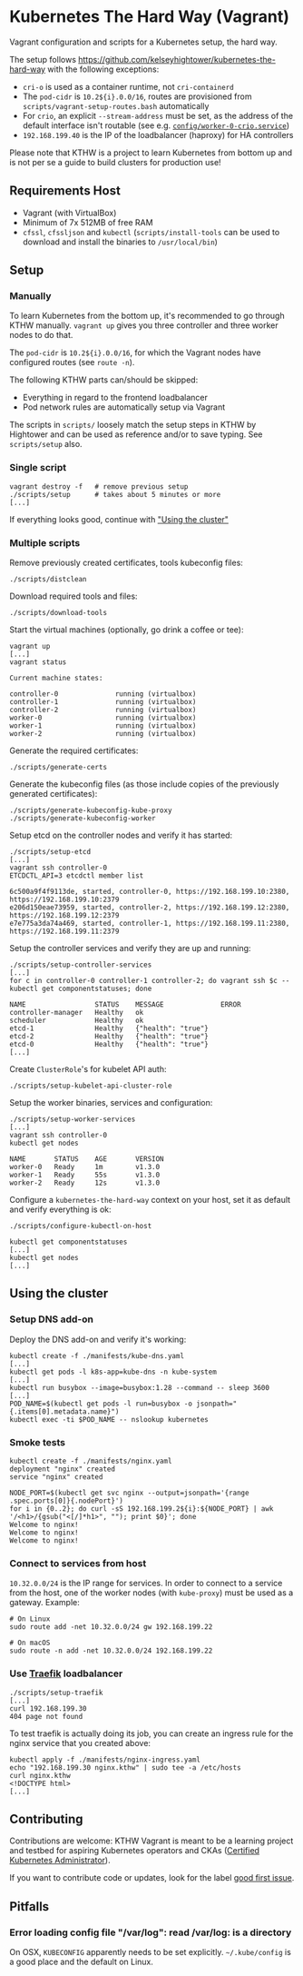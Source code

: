 # Kubernetes The Hard Way (Vagrant)

Vagrant configuration and scripts for a Kubernetes setup, the hard way.

The setup follows https://github.com/kelseyhightower/kubernetes-the-hard-way
with the following exceptions:

* `cri-o` is used as a container runtime, not `cri-containerd`
* The `pod-cidr` is `10.2${i}.0.0/16`, routes are provisioned from
  `scripts/vagrant-setup-routes.bash` automatically
* For `crio`, an explicit `--stream-address` must be set, as the address
  of the default interface isn't routable (see e.g. [`config/worker-0-crio.service`](config/worker-0-crio.service))
* `192.168.199.40` is the IP of the loadbalancer (haproxy) for HA controllers

Please note that KTHW is a project to learn Kubernetes from bottom up
and is not per se a guide to build clusters for production use!

## Requirements Host

* Vagrant (with VirtualBox)
* Minimum of 7x 512MB of free RAM
* `cfssl`, `cfssljson` and `kubectl` (`scripts/install-tools` can be
  used to download and install the binaries to `/usr/local/bin`)

## Setup

### Manually

To learn Kubernetes from the bottom up, it's recommended to go through
KTHW manually. `vagrant up` gives you three controller and three worker
nodes to do that.

The `pod-cidr` is `10.2${i}.0.0/16`, for which the Vagrant nodes have
configured routes (see `route -n`).

The following KTHW parts can/should be skipped:

* Everything in regard to the frontend loadbalancer
* Pod network rules are automatically setup via Vagrant

The scripts in `scripts/` loosely match the setup steps in KTHW by
Hightower and can be used as reference and/or to save typing. See
`scripts/setup` also.

### Single script

```
vagrant destroy -f   # remove previous setup
./scripts/setup      # takes about 5 minutes or more
[...]
```

If everything looks good, continue with ["Using the cluster"](#using-the-cluster)

### Multiple scripts

Remove previously created certificates, tools kubeconfig files:

```
./scripts/distclean
```

Download required tools and files:

```
./scripts/download-tools
```

Start the virtual machines (optionally, go drink a coffee or tee):

```
vagrant up
[...]
vagrant status

Current machine states:

controller-0              running (virtualbox)
controller-1              running (virtualbox)
controller-2              running (virtualbox)
worker-0                  running (virtualbox)
worker-1                  running (virtualbox)
worker-2                  running (virtualbox)
```

Generate the required certificates:

```
./scripts/generate-certs
```

Generate the kubeconfig files (as those include copies of the previously
generated certificates):

```
./scripts/generate-kubeconfig-kube-proxy
./scripts/generate-kubeconfig-worker
```

Setup etcd on the controller nodes and verify it has started:

```
./scripts/setup-etcd
[...]
vagrant ssh controller-0
ETCDCTL_API=3 etcdctl member list

6c500a9f4f9113de, started, controller-0, https://192.168.199.10:2380, https://192.168.199.10:2379
e206d150eae73959, started, controller-2, https://192.168.199.12:2380, https://192.168.199.12:2379
e7e775a3da74a469, started, controller-1, https://192.168.199.11:2380, https://192.168.199.11:2379
```

Setup the controller services and verify they are up and running:

```
./scripts/setup-controller-services
[...]
for c in controller-0 controller-1 controller-2; do vagrant ssh $c -- kubectl get componentstatuses; done

NAME                 STATUS    MESSAGE              ERROR
controller-manager   Healthy   ok
scheduler            Healthy   ok
etcd-1               Healthy   {"health": "true"}
etcd-2               Healthy   {"health": "true"}
etcd-0               Healthy   {"health": "true"}
[...]
```

Create `ClusterRole`'s for kubelet API auth:

```
./scripts/setup-kubelet-api-cluster-role
```

Setup the worker binaries, services and configuration:

```
./scripts/setup-worker-services
[...]
vagrant ssh controller-0
kubectl get nodes

NAME       STATUS    AGE       VERSION
worker-0   Ready     1m        v1.3.0
worker-1   Ready     55s       v1.3.0
worker-2   Ready     12s       v1.3.0
```

Configure a `kubernetes-the-hard-way` context on your host, set it as
default and verify everything is ok:

```
./scripts/configure-kubectl-on-host

kubectl get componentstatuses
[...]
kubectl get nodes
[...]
```

## Using the cluster

### Setup DNS add-on

Deploy the DNS add-on and verify it's working:

```
kubectl create -f ./manifests/kube-dns.yaml
[...]
kubectl get pods -l k8s-app=kube-dns -n kube-system
[...]
kubectl run busybox --image=busybox:1.28 --command -- sleep 3600
[...]
POD_NAME=$(kubectl get pods -l run=busybox -o jsonpath="{.items[0].metadata.name}")
kubectl exec -ti $POD_NAME -- nslookup kubernetes
```

### Smoke tests

```
kubectl create -f ./manifests/nginx.yaml
deployment "nginx" created
service "nginx" created

NODE_PORT=$(kubectl get svc nginx --output=jsonpath='{range .spec.ports[0]}{.nodePort}')
for i in {0..2}; do curl -sS 192.168.199.2${i}:${NODE_PORT} | awk '/<h1>/{gsub("<[/]*h1>", ""); print $0}'; done
Welcome to nginx!
Welcome to nginx!
Welcome to nginx!
```

### Connect to services from host

`10.32.0.0/24` is the IP range for services. In order to connect to a service
from the host, one of the worker nodes (with `kube-proxy`) must be used as a
gateway. Example:


```
# On Linux
sudo route add -net 10.32.0.0/24 gw 192.168.199.22

# On macOS
sudo route -n add -net 10.32.0.0/24 192.168.199.22
```

### Use [Traefik](https://traefik.io/) loadbalancer

```
./scripts/setup-traefik
[...]
curl 192.168.199.30
404 page not found
```

To test traefik is actually doing its job, you can create an ingress rule
for the nginx service that you created above:

```
kubectl apply -f ./manifests/nginx-ingress.yaml
echo "192.168.199.30 nginx.kthw" | sudo tee -a /etc/hosts
curl nginx.kthw
<!DOCTYPE html>
[...]
```

## Contributing

Contributions are welcome: KTHW Vagrant is meant to be a learning
project and testbed for aspiring Kubernetes operators and CKAs
([Certified Kubernetes Administrator](https://www.cncf.io/certification/cka/)).

If you want to contribute code or updates, look for the label
[good first issue](https://github.com/kinvolk/kubernetes-the-hard-way-vagrant/issues?q=is%3Aopen+is%3Aissue+label%3A%22good+first+issue%22).

## Pitfalls

### Error loading config file "/var/log": read /var/log: is a directory

On OSX, `KUBECONFIG` apparently needs to be set explicitly. `~/.kube/config`
is a good place and the default on Linux.

